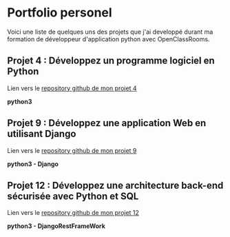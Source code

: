 # Portfolio personel

Voici une liste de quelques uns des projets que j'ai developpé durant ma formation de développeur d'application python avec OpenClassRooms.

## Projet 4 : Développez un programme logiciel en Python

Lien vers le [repository github de mon projet 4](https://github.com/arnadu89/projet4)

**python3** 

## Projet 9 : Développez une application Web en utilisant Django

Lien vers le [repository github de mon projet 9](https://github.com/arnadu89/projet9)

**python3 - Django**

## Projet 12 : Développez une architecture back-end sécurisée avec Python et SQL 

Lien vers le [repository github de mon projet 12](https://github.com/arnadu89/projet12)

**python3 - DjangoRestFrameWork**